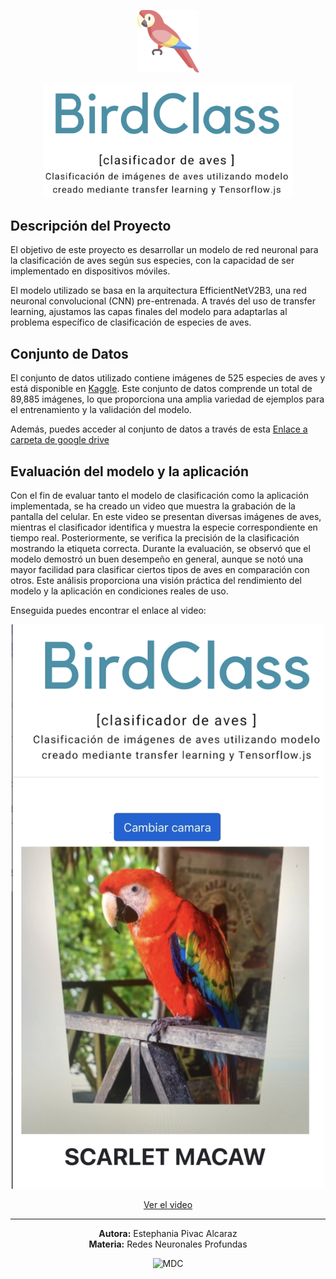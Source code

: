 <p align="center">
  <img src="https://github.com/estephaniapa/birds_classification/blob/main/guacamayo.png?raw=true" alt="Titulo" width="100px">
</p>

<p align="center">
  <img src="https://github.com/estephaniapa/birds_classification/blob/main/titulo.png?raw=true" alt="Titulo" width="400px">
</p>

## Descripción del Proyecto

El objetivo de este proyecto es desarrollar un modelo de red neuronal para la clasificación de aves según sus especies, con la capacidad de ser implementado en dispositivos móviles.

El modelo utilizado se basa en la arquitectura EfficientNetV2B3, una red neuronal convolucional (CNN) pre-entrenada. A través del uso de transfer learning, ajustamos las capas finales del modelo para adaptarlas al problema específico de clasificación de especies de aves.

## Conjunto de Datos

El conjunto de datos utilizado contiene imágenes de 525 especies de aves y está disponible en [Kaggle](https://www.kaggle.com/datasets/gpiosenka/100-bird-species). Este conjunto de datos comprende un total de 89,885 imágenes, lo que proporciona una amplia variedad de ejemplos para el entrenamiento y la validación del modelo.

Además, puedes acceder al conjunto de datos a través de esta [Enlace a carpeta de google drive](https://drive.google.com/drive/folders/1S_buSBiUX9h3PrqinBJZWqOcDp9jDlau?usp=sharing)

## Evaluación del modelo y la aplicación

Con el fin de evaluar tanto el modelo de clasificación como la aplicación implementada, se ha creado un video que muestra la grabación de la pantalla del celular. En este video se presentan diversas imágenes de aves, mientras el clasificador identifica y muestra la especie correspondiente en tiempo real. Posteriormente, se verifica la precisión de la clasificación mostrando la etiqueta correcta. Durante la evaluación, se observó que el modelo demostró un buen desempeño en general, aunque se notó una mayor facilidad para clasificar ciertos tipos de aves en comparación con otros. Este análisis proporciona una visión práctica del rendimiento del modelo y la aplicación en condiciones reales de uso.

Enseguida puedes encontrar el enlace al video:

<p align="center">
  <a href="https://drive.google.com/file/d/1zys_s_GuVSyXHsMh9SkB4nzValTstlqu/view?usp=sharing">
    <img src="https://github.com/estephaniapa/birds_classification/blob/main/ejemplo_uso.png?raw=true" alt="Titulo" width="500px">
  </a>
</p>

<p align="center">
  <a href="https://drive.google.com/file/d/1zys_s_GuVSyXHsMh9SkB4nzValTstlqu/view?usp=sharing">Ver el video</a>
</p>

----

<p align="center">
  <b>Autora:</b> Estephania Pivac Alcaraz <br>
  <b>Materia:</b> Redes Neuronales Profundas
</p>



<p align="center">
  <img src="https://mcd.unison.mx/wp-content/themes/awaken/img/logo_mcd.png" alt="MDC" width="100px">
</p>
